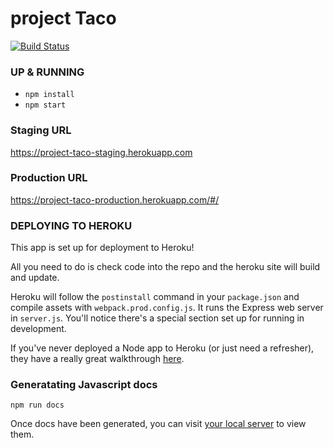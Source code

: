 # project Taco

[![Build Status](https://travis-ci.org/buildit/projecttaco.svg?branch=master)](https://travis-ci.org/buildit/projecttaco)

### UP & RUNNING
* `npm install`
* `npm start`

### Staging URL
https://project-taco-staging.herokuapp.com

### Production URL
https://project-taco-production.herokuapp.com/#/

### DEPLOYING TO HEROKU
This app is set up for deployment to Heroku!

All you need to do is check code into the repo and the heroku site will build and update.

Heroku will follow the `postinstall` command in your `package.json` and compile assets with `webpack.prod.config.js`. It runs the Express web server in `server.js`. You'll notice there's a special section set up for running in development.

If you've never deployed a Node app to Heroku (or just need a refresher), they have a really great walkthrough [here](https://devcenter.heroku.com/articles/getting-started-with-nodejs#introduction).

### Generatating Javascript docs
`npm run docs`

Once docs have been generated, you can visit [your local server](http://localhost:8080/esdoc) to view them.
